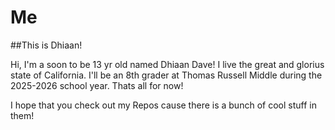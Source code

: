 # Me
##This is Dhiaan!

Hi, I'm a soon to be 13 yr old named Dhiaan Dave!
I live the great and glorius state of California.
I'll be an 8th grader at Thomas Russell Middle during the 2025-2026 school year.
Thats all for now!

I hope that you check out my Repos cause there is a bunch of cool stuff in them!

